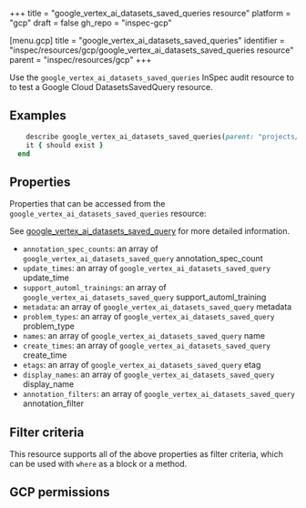 +++
title = "google_vertex_ai_datasets_saved_queries resource"
platform = "gcp"
draft = false
gh_repo = "inspec-gcp"

[menu.gcp]
title = "google_vertex_ai_datasets_saved_queries"
identifier = "inspec/resources/gcp/google_vertex_ai_datasets_saved_queries resource"
parent = "inspec/resources/gcp"
+++

Use the `google_vertex_ai_datasets_saved_queries` InSpec audit resource to to test a Google Cloud DatasetsSavedQuery resource.

## Examples

```ruby
    describe google_vertex_ai_datasets_saved_queries(parent: "projects/#{gcp_project_id}/locations/#{datasets_saved_query['region']}/datasets/#{datasets_saved_query['dataset']}", region: ' value_region') do
    it { should exist }
  end
```

## Properties

Properties that can be accessed from the `google_vertex_ai_datasets_saved_queries` resource:

See [google_vertex_ai_datasets_saved_query](google_vertex_ai_datasets_saved_query) for more detailed information.

  * `annotation_spec_counts`: an array of `google_vertex_ai_datasets_saved_query` annotation_spec_count
  * `update_times`: an array of `google_vertex_ai_datasets_saved_query` update_time
  * `support_automl_trainings`: an array of `google_vertex_ai_datasets_saved_query` support_automl_training
  * `metadata`: an array of `google_vertex_ai_datasets_saved_query` metadata
  * `problem_types`: an array of `google_vertex_ai_datasets_saved_query` problem_type
  * `names`: an array of `google_vertex_ai_datasets_saved_query` name
  * `create_times`: an array of `google_vertex_ai_datasets_saved_query` create_time
  * `etags`: an array of `google_vertex_ai_datasets_saved_query` etag
  * `display_names`: an array of `google_vertex_ai_datasets_saved_query` display_name
  * `annotation_filters`: an array of `google_vertex_ai_datasets_saved_query` annotation_filter

## Filter criteria

This resource supports all of the above properties as filter criteria, which can be used
with `where` as a block or a method.

## GCP permissions
